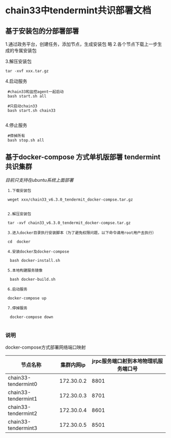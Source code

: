 # chain33中tendermint共识部署文档

## 基于安装包的分部署部署

1.通过政务平台，创建任务，添加节点，生成安装包
  略
2.各个节点下载上一步生成的专属安装包

3.解压安装包

 ```
 tar -xvf xxx.tar.gz
 ```
 
 
4.启动服务
 
 ```
  #chain33和监控agent一起启动 
  bash start.sh all
  
  #只启动chain33
  bash start.sh chain33
  
 ```
 
 4.停止服务
 
 ```
  #停掉所有
  bash stop.sh all
 ```

## 基于docker-compose 方式单机版部署 tendermint共识集群

*目前只支持在ubuntu系统上面部署*

```
 1.下载安装包
 
 weget xxx/chain33_v6.3.0_tendermit_docker-compse.tar.gz
 
 
 2.解压安装包
 
 tar -xvf chain33_v6.3.0_tendermit_docker-compse.tar.gz
 
 3.进入docker目录执行安装脚本（为了避免权限问题，以下命令请用root用户去执行）
 
 cd  docker
 
 4.安装docker及docker-compose
 
  bash docker-install.sh
  
 5.本地构建服务镜像
 
  bash docker-build.sh
  
 6.启动服务
 
 docker-compose up 
 
 7.停掉服务
 
  docker-compose down
 
```
### 说明

docker-compose方式部署网络端口映射

节点名称|集群内网ip|jrpc服务端口射到本地物理机服务端口号
--|--|--
chain33-tendermint0|172.30.0.2|8801
chain33-tendermint1|172.30.0.3|8701
chain33-tendermint2|172.30.0.4|8601
chain33-tendermint3|172.30.0.5|8501


 
